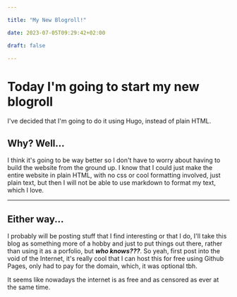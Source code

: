 ```yaml
---

title: "My New Blogroll!"

date: 2023-07-05T09:29:42+02:00

draft: false

---
```



# Today I'm going to start my new blogroll

I've decided that I'm going to do it using Hugo, instead of plain HTML.


## Why? Well...

I think it's going to be way better so I don't have to worry about having to build the website from the ground up. I know that I could just make the entire website in plain HTML, with no css or cool formatting involved, just plain text, but then I will not be able to use markdown to format my text, which I love.


---

## Either way...
I probably will be posting stuff that I find interesting or that I do, I'll take this blog as something more of a hobby and just to put things out there, rather than using it as a porfolio, but ***who knows???***.
So yeah, first post into the void of the Internet, it's really cool that I can host this for free using Github Pages, only had to pay for the domain, which, it was optional tbh.

It seems like nowadays the internet is as free and as censored as ever at the same time.